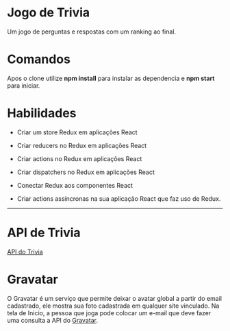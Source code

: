 # Jogo de Trivia

Um jogo de perguntas e respostas com um ranking ao final.

# Comandos

Apos o clone utilize **npm install** para instalar as dependencia e **npm start** para iniciar.

# Habilidades

- Criar um store Redux em aplicações React

- Criar reducers no Redux em aplicações React

- Criar actions no Redux em aplicações React

- Criar dispatchers no Redux em aplicações React

- Conectar Redux aos componentes React

- Criar actions assíncronas na sua aplicação React que faz uso de Redux.

---

# API de Trivia

 [API do Trivia](https://opentdb.com/api_config.php)

# Gravatar

O Gravatar é um serviço que permite deixar o avatar global a partir do email cadastrado, ele mostra sua foto cadastrada em qualquer site vinculado. Na tela de Inicio, a pessoa que joga pode colocar um e-mail que deve fazer uma consulta a API do [Gravatar](https://br.gravatar.com/site/implement/images/).
